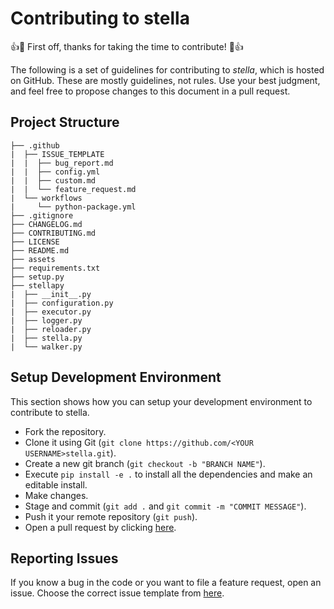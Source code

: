 # Contributing to stella

👍🎉 First off, thanks for taking the time to contribute! 🎉👍

The following is a set of guidelines for contributing to *stella*, which is hosted on GitHub. These are mostly guidelines, not rules. Use your best judgment, and feel free to propose changes to this document in a pull request.


## Project Structure
```
├── .github
|  ├── ISSUE_TEMPLATE
|  |  ├── bug_report.md
|  |  ├── config.yml
|  |  ├── custom.md
|  |  └── feature_request.md
|  └── workflows
|     └── python-package.yml
├── .gitignore
├── CHANGELOG.md
├── CONTRIBUTING.md
├── LICENSE
├── README.md
├── assets
├── requirements.txt
├── setup.py
├── stellapy
|  ├── __init__.py
|  ├── configuration.py
|  ├── executor.py
|  ├── logger.py
|  ├── reloader.py
|  ├── stella.py
|  └── walker.py
```

## Setup Development Environment
This section shows how you can setup your development environment to contribute to stella.

- Fork the repository.
- Clone it using Git (`git clone https://github.com/<YOUR USERNAME>stella.git`).
- Create a new git branch (`git checkout -b "BRANCH NAME"`).
- Execute `pip install -e .` to install all the dependencies and make an editable install.
- Make changes.
- Stage and commit (`git add .` and `git commit -m "COMMIT MESSAGE"`).
- Push it your remote repository (`git push`).
- Open a pull request by clicking [here](https://github.com/Shravan-1908/stellapy/compare).


## Reporting Issues
If you know a bug in the code or you want to file a feature request, open an issue.
Choose the correct issue template from [here](https://github.com/Shravan-1908/stellapy/issues/new/choose).